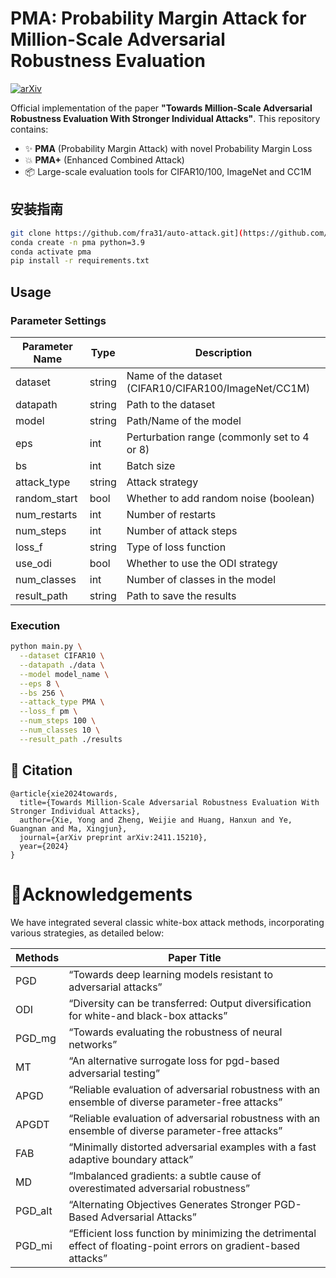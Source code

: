 # PMA: Probability Margin Attack for Million-Scale Adversarial Robustness Evaluation
[![arXiv](https://img.shields.io/badge/arXiv-2411.15210-b31b1b.svg)](https://arxiv.org/abs/2411.15210)

Official implementation of the paper **"Towards Million-Scale Adversarial Robustness Evaluation With Stronger Individual Attacks"**. This repository contains:

- ✨ **PMA** (Probability Margin Attack) with novel Probability Margin Loss
- 💥 **PMA+** (Enhanced Combined Attack)
- 📦 Large-scale evaluation tools for CIFAR10/100, ImageNet and CC1M

## 安装指南
```bash
git clone https://github.com/fra31/auto-attack.git](https://github.com/xieyong0/PMA.git
conda create -n pma python=3.9
conda activate pma
pip install -r requirements.txt
```
## Usage
### Parameter Settings

| Parameter Name | Type |Description |
| ---- | ---- | ----|
| dataset | string  | Name of the dataset (CIFAR10/CIFAR100/ImageNet/CC1M) |
| datapath | string | Path to the dataset |
| model | string | Path/Name of the model |
| eps | int | Perturbation range (commonly set to 4 or 8) |
| bs | int  | Batch size |
| attack_type | string | Attack strategy |
| random_start | bool | Whether to add random noise (boolean) |
| num_restarts | int | Number of restarts |
| num_steps | int | Number of attack steps |
| loss_f | string | Type of loss function |
| use_odi | bool | Whether to use the ODI strategy |
| num_classes | int | Number of classes in the model |
| result_path | string | Path to save the results |

### Execution
```bash
python main.py \
  --dataset CIFAR10 \
  --datapath ./data \
  --model model_name \
  --eps 8 \
  --bs 256 \
  --attack_type PMA \
  --loss_f pm \
  --num_steps 100 \
  --num_classes 10 \
  --result_path ./results
```

## 📣 Citation
```
@article{xie2024towards,
  title={Towards Million-Scale Adversarial Robustness Evaluation With Stronger Individual Attacks},
  author={Xie, Yong and Zheng, Weijie and Huang, Hanxun and Ye, Guangnan and Ma, Xingjun},
  journal={arXiv preprint arXiv:2411.15210},
  year={2024}
}
```


# 🙏Acknowledgements
We have integrated several classic white-box attack methods, incorporating various strategies, as detailed below:

|Methods|Paper Title|
|----|----|
|PGD|“Towards deep learning models resistant to adversarial attacks”|
|ODI|“Diversity can be transferred: Output diversification for white-and black-box attacks”|
|PGD_mg|“Towards evaluating the robustness of neural networks”|
|MT|“An alternative surrogate loss for pgd-based adversarial testing”|
|APGD|“Reliable evaluation of adversarial robustness with an ensemble of diverse parameter-free attacks”|
|APGDT|“Reliable evaluation of adversarial robustness with an ensemble of diverse parameter-free attacks”|
|FAB|“Minimally distorted adversarial examples with a fast adaptive boundary attack”|
|MD|“Imbalanced gradients: a subtle cause of overestimated adversarial robustness”|
|PGD_alt|“Alternating Objectives Generates Stronger PGD-Based Adversarial Attacks”|
|PGD_mi|“Efficient loss function by minimizing the detrimental effect of floating-point errors on gradient-based attacks”|
